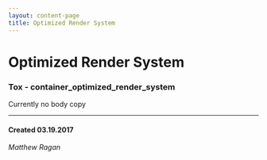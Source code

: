 ```yaml
---
layout: content-page
title: Optimized Render System
---
```


# Optimized Render System
### Tox - container_optimized_render_system

Currently no body copy 

---
#### Created 03.19.2017
*Matthew Ragan*
